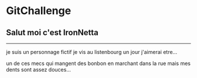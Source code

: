 # GitChallenge
## Salut moi c'est IronNetta
-----------
je suis un personnage fictif 
je vis au listenbourg
un jour j'aimerai etre... 

un de ces mecs qui mangent des bonbon 
en marchant dans la rue 
mais mes dents sont assez douces...
